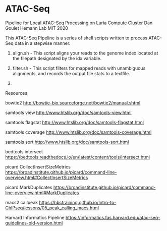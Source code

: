 # ATAC-Seq
Pipeline for Local ATAC-Seq Processing on Luria Compute Cluster
Dan Goulet Hemann Lab MIT 2020

This ATAC-Seq Pipeline is a series of shell scripts written to process ATAC-Seq data in a stepwise manner.

1. align.sh - This script aligns your reads to the genome index located at the filepath designated by the idx variable.

2. filter.sh - This script filters for mapped reads with unambiguous alignments, and records the output file stats to a textfile.

3. 

Resources

bowtie2
http://bowtie-bio.sourceforge.net/bowtie2/manual.shtml

samtools view
http://www.htslib.org/doc/samtools-view.html

samtools flagstat
http://www.htslib.org/doc/samtools-flagstat.html

samtools coverage
http://www.htslib.org/doc/samtools-coverage.html

samtools sort
http://www.htslib.org/doc/samtools-sort.html

bedtools intersect
https://bedtools.readthedocs.io/en/latest/content/tools/intersect.html

picard CollectInsertSizeMetrics
https://broadinstitute.github.io/picard/command-line-overview.html#CollectInsertSizeMetrics

picard MarkDuplicates
https://broadinstitute.github.io/picard/command-line-overview.html#MarkDuplicates

macs2 callpeak
https://hbctraining.github.io/Intro-to-ChIPseq/lessons/05_peak_calling_macs.html

Harvard Informatics Pipeline
https://informatics.fas.harvard.edu/atac-seq-guidelines-old-version.html
